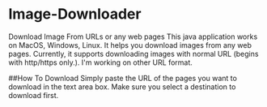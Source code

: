 # Image-Downloader
Download Image From URLs or any web pages
This java application works on MacOS, Windows, Linux. It helps you download images from any web pages. Currently, it supports downloading images with normal URL (begins with http/https only.). I'm working on other URL format.

##How To Download
Simply paste the URL of the pages you want to download in the text area box. Make sure you select a destination to download first.